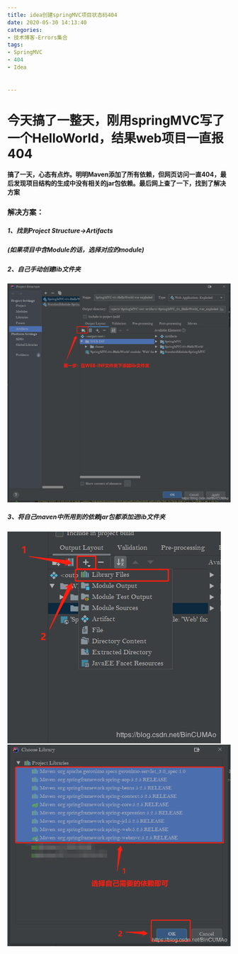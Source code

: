 ```yaml
---
title: idea创建springMVC项目状态码404
date: 2020-05-30 14:13:40
categories:
- 技术博客-Errors集合
tags:
- SpringMVC
- 404
- Idea


---
```






# 今天搞了一整天，刚用springMVC写了一个HelloWorld，结果web项目一直报404

#### 搞了一天，心态有点炸。明明Maven添加了所有依赖，但网页访问一直404，最后发现项目结构的生成中没有相关的jar包依赖。最后网上查了一下，找到了解决方案
### 解决方案：
##### 1、找到Project Structure->Artifacts
##### (如果项目中含Module的话，选择对应的module)

##### 2、自己手动创建lib文件夹
![在这里插入图片描述](idea%E5%88%9B%E5%BB%BAspringMVC%E9%A1%B9%E7%9B%AE%E7%8A%B6%E6%80%81%E7%A0%81404/20200520131138821.png)
##### 3、将自己maven中所用到的依赖jar包都添加进lib文件夹
 ![在这里插入图片描述](idea%E5%88%9B%E5%BB%BAspringMVC%E9%A1%B9%E7%9B%AE%E7%8A%B6%E6%80%81%E7%A0%81404/2020052013143180.png)![在这里插入图片描述](idea%E5%88%9B%E5%BB%BAspringMVC%E9%A1%B9%E7%9B%AE%E7%8A%B6%E6%80%81%E7%A0%81404/20200520131703168.png)